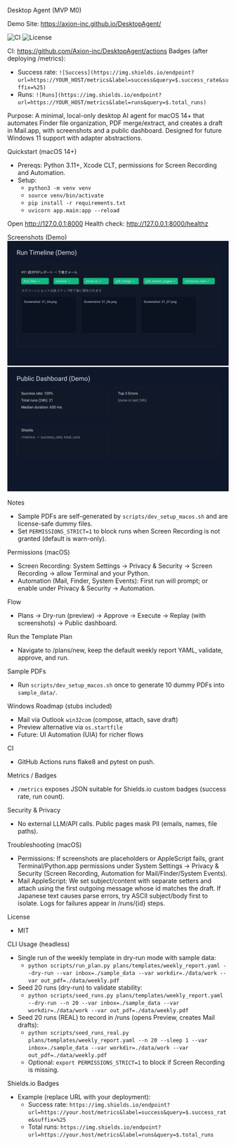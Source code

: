 Desktop Agent (MVP M0)

Demo Site: https://axion-inc.github.io/DesktopAgent/

![CI](https://github.com/Axion-inc/DesktopAgent/actions/workflows/ci.yml/badge.svg)
![License](https://img.shields.io/badge/license-MIT-green.svg)

CI: https://github.com/Axion-inc/DesktopAgent/actions
Badges (after deploying /metrics):
- Success rate: `![Success](https://img.shields.io/endpoint?url=https://YOUR_HOST/metrics&label=success&query=$.success_rate&suffix=%25)`
- Runs: `![Runs](https://img.shields.io/endpoint?url=https://YOUR_HOST/metrics&label=runs&query=$.total_runs)`

Purpose: A minimal, local-only desktop AI agent for macOS 14+ that automates Finder file organization, PDF merge/extract, and creates a draft in Mail.app, with screenshots and a public dashboard. Designed for future Windows 11 support with adapter abstractions.

Quickstart (macOS 14+)
- Prereqs: Python 3.11+, Xcode CLT, permissions for Screen Recording and Automation.
- Setup:
  - `python3 -m venv venv`
  - `source venv/bin/activate`
  - `pip install -r requirements.txt`
  - `uvicorn app.main:app --reload`

Open http://127.0.0.1:8000
Health check: http://127.0.0.1:8000/healthz

Screenshots (Demo)
![Run Timeline](docs/assets/runs_timeline.svg)
![Public Dashboard](docs/assets/dashboard.svg)

Notes
- Sample PDFs are self-generated by `scripts/dev_setup_macos.sh` and are license-safe dummy files.
- Set `PERMISSIONS_STRICT=1` to block runs when Screen Recording is not granted (default is warn-only).

Permissions (macOS)
- Screen Recording: System Settings → Privacy & Security → Screen Recording → allow Terminal and your Python.
- Automation (Mail, Finder, System Events): First run will prompt; or enable under Privacy & Security → Automation.

Flow
- Plans → Dry-run (preview) → Approve → Execute → Replay (with screenshots) → Public dashboard.

Run the Template Plan
- Navigate to /plans/new, keep the default weekly report YAML, validate, approve, and run.

Sample PDFs
- Run `scripts/dev_setup_macos.sh` once to generate 10 dummy PDFs into `sample_data/`.

Windows Roadmap (stubs included)
- Mail via Outlook `win32com` (compose, attach, save draft)
- Preview alternative via `os.startfile`
- Future: UI Automation (UIA) for richer flows

CI
- GitHub Actions runs flake8 and pytest on push.

Metrics / Badges
- `/metrics` exposes JSON suitable for Shields.io custom badges (success rate, run count).

Security & Privacy
- No external LLM/API calls. Public pages mask PII (emails, names, file paths).

Troubleshooting (macOS)
- Permissions: If screenshots are placeholders or AppleScript fails, grant Terminal/Python.app permissions under System Settings → Privacy & Security (Screen Recording, Automation for Mail/Finder/System Events).
- Mail AppleScript: We set subject/content with separate setters and attach using the first outgoing message whose id matches the draft. If Japanese text causes parse errors, try ASCII subject/body first to isolate. Logs for failures appear in /runs/{id} steps.

License
- MIT

CLI Usage (headless)
- Single run of the weekly template in dry-run mode with sample data:
  - `python scripts/run_plan.py plans/templates/weekly_report.yaml --dry-run --var inbox=./sample_data --var workdir=./data/work --var out_pdf=./data/weekly.pdf`
- Seed 20 runs (dry-run) to validate stability:
  - `python scripts/seed_runs.py plans/templates/weekly_report.yaml --dry-run --n 20 --var inbox=./sample_data --var workdir=./data/work --var out_pdf=./data/weekly.pdf`
- Seed 20 runs (REAL) to record in /runs (opens Preview, creates Mail drafts):
  - `python scripts/seed_runs_real.py plans/templates/weekly_report.yaml --n 20 --sleep 1 --var inbox=./sample_data --var workdir=./data/work --var out_pdf=./data/weekly.pdf`
  - Optional: `export PERMISSIONS_STRICT=1` to block if Screen Recording is missing.

Shields.io Badges
- Example (replace URL with your deployment):
  - Success rate: `https://img.shields.io/endpoint?url=https://your.host/metrics&label=success&query=$.success_rate&suffix=%25`
  - Total runs: `https://img.shields.io/endpoint?url=https://your.host/metrics&label=runs&query=$.total_runs`

